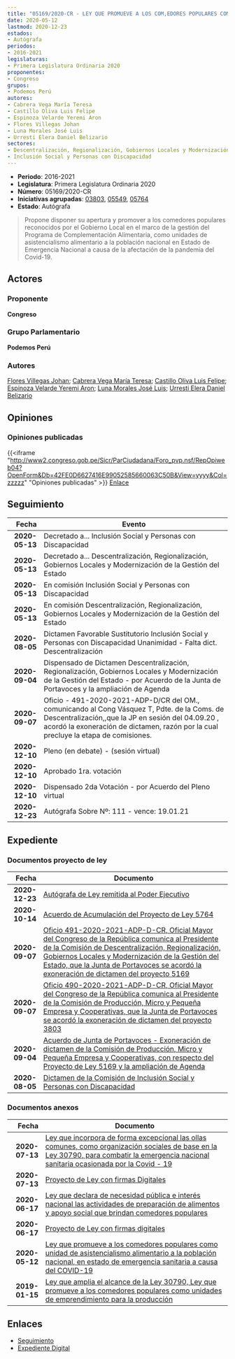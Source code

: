 ```yaml
---
title: "05169/2020-CR - LEY QUE PROMUEVE A LOS COM,EDORES POPULARES COMO UNIDAD DE ASISTENCIALISMO ALIMENTARIO A LA POBLACIÓN NACIONAL, EN ESTADO DE EMERGENCIA SANITARIA A CAUSA DEL COVID-19"
date: 2020-05-12
lastmod: 2020-12-23
estados:
- Autógrafa
periodos:
- 2016-2021
legislaturas:
- Primera Legislatura Ordinaria 2020
proponentes:
- Congreso
grupos:
- Podemos Perú
autores:
- Cabrera Vega María Teresa
- Castillo Oliva Luis Felipe
- Espinoza Velarde Yeremi Aron
- Flores Villegas Johan
- Luna Morales José Luis
- Urresti Elera Daniel Belizario
sectores:
- Descentralización, Regionalización, Gobiernos Locales y Modernización de la Gestión del Estado
- Inclusión Social y Personas con Discapacidad
---
```

- **Periodo**: 2016-2021
- **Legislatura**: Primera Legislatura Ordinaria 2020
- **Número**: 05169/2020-CR
- **Iniciativas agrupadas**: [03803](../../03800/03803), [05549](../../05500/05549), [05764](../../05700/05764)
- **Estado**: Autógrafa

> Propone disponer su apertura y promover a los comedores populares reconocidos por el Gobierno Local en el marco de la gestión del Programa de Complementación Alimentaria, como unidades de asistencialismo alimentario a la población nacional en Estado de Emergencia Nacional a causa de la afectación de la pandemia del Covid-19.


## Actores

### Proponente

**Congreso**

### Grupo Parlamentario

**Podemos Perú**

### Autores

[Flores Villegas Johan](mailto:mailto:jfloresv@congreso.gob.pe); [Cabrera Vega María Teresa](mailto:mailto:mcabrera@congreso.gob.pe); [Castillo Oliva Luis Felipe](mailto:mailto:lcastilloo@congreso.gob.pe); [Espinoza Velarde Yeremi Aron](mailto:mailto:yespinoza@congreso.gob.pe); [Luna Morales José Luis](mailto:mailto:jlunam@congreso.gob.pe); [Urresti Elera Daniel Belizario](mailto:mailto:durresti@congreso.gob.pe)

## Opiniones

### Opiniones publicadas

{{<iframe "http://www2.congreso.gob.pe/Sicr/ParCiudadana/Foro_pvp.nsf/RepOpiweb04?OpenForm&Db=42FE0D6627416E99052585660063C50B&View=yyyy&Col=zzzzz" "Opiniones publicadas" >}}
[Enlace](http://www2.congreso.gob.pe/Sicr/ParCiudadana/Foro_pvp.nsf/RepOpiweb04?OpenForm&Db=42FE0D6627416E99052585660063C50B&View=yyyy&Col=zzzzz)


## Seguimiento

| Fecha | Evento |
|------:|--------|
| **2020-05-13** | Decretado a... Inclusión Social y Personas con Discapacidad |
| **2020-05-13** | Decretado a... Descentralización, Regionalización, Gobiernos Locales y Modernización de la Gestión del Estado |
| **2020-05-13** | En comisión Inclusión Social y Personas con Discapacidad |
| **2020-05-13** | En comisión Descentralización, Regionalización, Gobiernos Locales y Modernización de la Gestión del Estado |
| **2020-08-05** | Dictamen Favorable Sustitutorio Inclusión Social y Personas con Discapacidad Unanimidad - Falta dict. Descentralización |
| **2020-09-04** | Dispensado de Dictamen Descentralización, Regionalización, Gobiernos Locales y Modernización de la Gestión del Estado - por Acuerdo de la Junta de Portavoces y la ampliación de Agenda |
| **2020-09-07** | Oficio - 491-2020-2021-ADP-D/CR del OM., comunicando al Cong Vásquez T, Pdte. de la Coms. de Descentralización,,que la JP en sesión del 04.09.20 , acordó la exoneración de dictamen, razón por la cual precluye la etapa de comisiones. |
| **2020-12-10** | Pleno (en debate) - (sesión virtual) |
| **2020-12-10** | Aprobado 1ra. votación |
| **2020-12-10** | Dispensado 2da Votación - por Acuerdo del Pleno virtual |
| **2020-12-23** | Autógrafa Sobre Nº: 111 - vence: 19.01.21 |

## Expediente

### Documentos proyecto de ley

| Fecha | Documento |
|------:|-----------|
| **2020-12-23** | [Autógrafa de Ley remitida al Poder Ejecutivo](http://www.leyes.congreso.gob.pe/Documentos/2016_2021/Autografas/Ley_y_de_Resolucion_Legislativa/AU03803-20201223.pdf) |
| **2020-10-14** | [Acuerdo de Acumulación del Proyecto de Ley 5764](https://leyes.congreso.gob.pe/Documentos/2016_2021/Dictamenes/Proyectos_de_Ley/05764DC13MAY-20201014.pdf) |
| **2020-09-07** | [Oficio 491-2020-2021-ADP-D-CR, Oficial Mayor del Congreso de la República comunica al Presidente de la Comisión de Descentralización, Regionalización, Gobiernos Locales y Modernización de la Gestión del Estado, que la Junta de Portavoces se acordó la exoneración de dictamen del proyecto 5169](http://www.leyes.congreso.gob.pe/Documentos/2016_2021/Oficios/Oficialia_Mayor/OFICIO-491-2020-2021-ADP-D-CR.pdf) |
| **2020-09-07** | [Oficio 490-2020-2021-ADP-D-CR, Oficial Mayor del Congreso de la República comunica al Presidente de la Comisión de Producción, Micro y Pequeña Empresa y Cooperativas, que la Junta de Portavoces se acordó la exoneración de dictamen del proyecto 3803](http://www.leyes.congreso.gob.pe/Documentos/2016_2021/Oficios/Oficialia_Mayor/OFICIO-490-2020-2021-ADP-D-CR.pdf) |
| **2020-09-04** | [Acuerdo de Junta de Portavoces - Exoneración de dictamen de la Comisión de Producción, Micro y Pequeña Empresa y Cooperativas, con respecto del Proyecto de Ley 5169 y la ampliación de Agenda](http://www.leyes.congreso.gob.pe/Documentos/2016_2021/Acuerdos/Junta_Portavoces/AJP03803-20200904.pdf) |
| **2020-08-05** | [Dictamen de la Comisión de Inclusión Social y Personas con Discapacidad](http://www.leyes.congreso.gob.pe/Documentos/2016_2021/Dictamenes/Proyectos_de_Ley/03803DC13MAY20200805.pdf) |

### Documentos anexos

| Fecha | Documento |
|------:|-----------|
| **2020-07-13** | [Ley que incorpora de forma excepcional las ollas comunes, como organización sociales de base en la Ley 30790, para combatir la emergencia nacional sanitaria ocasionada por la Covid - 19](http://www.leyes.congreso.gob.pe/Documentos/2016_2021/Proyectos_de_Ley_y_de_Resoluciones_Legislativas/PL05764-20200713.pdf) |
| **2020-07-13** | [Proyecto de Ley con firmas Digitales](http://www.leyes.congreso.gob.pe/Documentos/2016_2021/Proyectos_de_Ley_y_de_Resoluciones_Legislativas/Proyectos_Firmas_digitales/PL05764.pdf) |
| **2020-06-17** | [Ley que declara de necesidad pública e interés nacional las actividades de preparación de alimentos y apoyo social que brindan comedores populares](http://www.leyes.congreso.gob.pe/Documentos/2016_2021/Proyectos_de_Ley_y_de_Resoluciones_Legislativas/PL05549_20200617.pdf) |
| **2020-06-17** | [Proyecto de Ley con firmas digitales](http://www.leyes.congreso.gob.pe/Documentos/2016_2021/Proyectos_de_Ley_y_de_Resoluciones_Legislativas/Proyectos_Firmas_digitales/PL05549.pdf) |
| **2020-05-12** | [Ley que promueve a los comedores populares como unidad de asistencialismo alimentario a la población nacional, en estado de emergencia sanitaria a causa del COVID-19](http://www.leyes.congreso.gob.pe/Documentos/2016_2021/Proyectos_de_Ley_y_de_Resoluciones_Legislativas/PL05169_20200512.pdf) |
| **2019-01-15** | [Ley que amplia el alcance de la Ley 30790, Ley que promueve a los comedores populares como unidades de emprendimiento para la producción](http://www.leyes.congreso.gob.pe/Documentos/2016_2021/Proyectos_de_Ley_y_de_Resoluciones_Legislativas/PL0380320190115..pdf) |

## Enlaces

- [Seguimiento](http://www2.congreso.gob.pe/Sicr/TraDocEstProc/CLProLey2016.nsf/f7fff46988ca05b1052578e100829cc7/9ce70f7d5c64b66805258566006ecf52?OpenDocument)
- [Expediente Digital](http://www2.congreso.gob.pe/Sicr/TraDocEstProc/Expvirt_2011.nsf/visbusqptramdoc1621/05169?opendocument)

